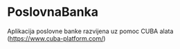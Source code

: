 # PoslovnaBanka

Aplikacija poslovne banke razvijena uz pomoc CUBA alata (https://www.cuba-platform.com/)
